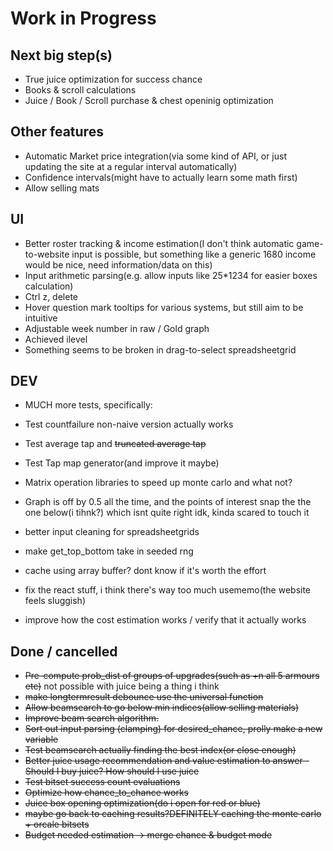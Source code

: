 
# Work in Progress

## Next big step(s)

- True juice optimization for success chance
- Books & scroll calculations
- Juice / Book / Scroll purchase & chest openinig optimization

## Other features

- Automatic Market price integration(via some kind of API, or just updating the site at a regular interval automatically)
- Confidence intervals(might have to actually learn some math first)
- Allow selling mats

## UI

- Better roster tracking & income estimation(I don't think automatic game-to-website input is possible, but something like a generic 1680 income would be nice, need information/data on this)
- Input arithmetic parsing(e.g. allow inputs like 25*1234 for easier boxes calculation)
- Ctrl z, delete
- Hover question mark tooltips for various systems, but still aim to be intuitive
- Adjustable week number in raw / Gold graph
- Achieved ilevel
- Something seems to be broken in drag-to-select spreadsheetgrid

## DEV

- MUCH more tests, specifically:
- Test countfailure non-naive version actually works
- Test average tap and ~~truncated average tap~~
- Test Tap map generator(and improve it maybe)

- Matrix operation libraries to speed up monte carlo and what not?
- Graph is off by 0.5 all the time, and the points of interest snap the the one below(i tihnk?) which isnt quite right idk, kinda scared to touch it
- better input cleaning for spreadsheetgrids
- make get_top_bottom take in seeded rng
- cache using array buffer? dont know if it's worth the effort
- fix the react stuff, i think there's way too much usememo(the website feels sluggish)
- improve how the cost estimation works / verify that it actually works

## Done / cancelled

- ~~Pre-compute prob_dist of groups of upgrades(such as +n all 5 armours etc)~~ not possible with juice being a thing i think
- ~~make longtermresult debounce use the universal function~~
- ~~Allow beamsearch to go below min indices(allow selling materials)~~
- ~~Improve beam search algorithm.~~
- ~~Sort out input parsing (clamping) for desired_chance, prolly make a new variable~~
- ~~Test beamsearch actually finding the best index(or close enough)~~
- ~~Better juice usage recommendation and value estimation to answer - Should I buy juice? How should I use juice~~
- ~~Test bitset success count evaluations~~
- ~~Optimize how chance_to_chance works~~
- ~~Juice box opening optimization(do i open for red or blue)~~
- ~~maybe go back to caching results?DEFINITELY caching the monte carlo + orcale bitsets~~
- ~~Budget needed estimation -> merge chance & budget mode~~
